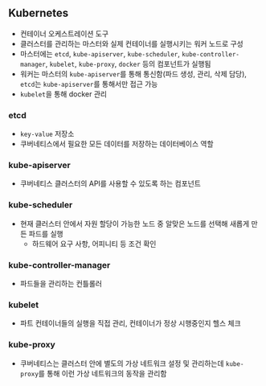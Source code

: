 ## Kubernetes
 - 컨테이너 오케스트레이션 도구
 - 클러스터를 관리하는 마스터와 실제 컨테이너를 실행시키는 워커 노드로 구성
 - 마스터에는 `etcd`, `kube-apiserver`, `kube-scheduler`, `kube-controller-manager`, `kubelet`, `kube-proxy`, `docker` 등의 컴포넌트가 실행됨
 - 워커는 마스터의 `kube-apiserver`를 통해 통신함(파드 생성,  관리, 삭제 담당), `etcd`는 `kube-apiserver`를 통해서만 접근 가능
 - `kubelet`을 통해 docker 관리

### etcd
 - `key-value` 저장소
 - 쿠버네티스에서 필요한  모든 데이터를 저장하는 데이터베이스 역할

### kube-apiserver
 - 쿠버네티스 클러스터의 API를 사용할 수 있도록 하는 컴포넌트

### kube-scheduler
 - 현재 클러스터 안에서 자원 할당이 가능한 노드 중 알맞은 노드를 선택해 새롭게 만든 파드를 실행
   - 하드웨어 요구 사항, 어피니티 등 조건 확인

### kube-controller-manager
 - 파드들을 관리하는 컨틀롤러

### kubelet
 - 파트 컨테이너들의 실행을 직접 관리, 컨테이너가 정상 시행중인지 헬스 체크

### kube-proxy
 - 쿠버네티스는 클러스터 안에 별도의 가상 네트워크 설정 및 관리하는데 `kube-proxy`를 통해 이런 가상 네트워크의 동작을 관리함
